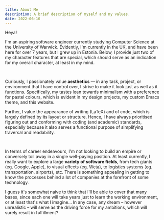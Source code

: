 ```yaml
---
title: About Me
description: A brief description of myself and my values.
date: 2022-06-10
---
```


Heya!

I'm an aspiring software engineer currently studying Computer Science at the University of
Warwick. Evidently, I'm currently in the UK, and have been here for over 7 years, but I grew up in
Estonia. Below, I provide just two of my character features that are special, which should serve as
an indication for my overall character, at least in my mind.

<br>

Curiously, I passionately value **aesthetics** &mdash; in any task, project, or environment that I
have control over, I strive to make it look just as well as it functions. Specifically, my tastes
lean towards minimalism with a preference for pastel colours, which is evident in my design
projects, my custom Emacs theme, and this website.

Further, I value the appearance of writing (LaTeX) and of code, which is largely defined by its
layout or structure. Hence, I have always prioritised figuring out and conforming with coding (and
academic) standards, especially because it also serves a functional purpose of simplifying traversal
and readability.

<br>

In terms of career endeavours, I'm not looking to build an empire or conversely toil away in a
single well-paying position. At least currently, I really want to explore a large **variety of
software fields**, from tech giants (eg. Google, Apple), to visual effects (eg. Weta), to logistics
systems (eg. transportation, airports), etc. There is something appealing in getting to know the
processes behind a lot of companies at the forefront of some technology.

I guess it's somewhat naive to think that I'll be able to cover that many bases, since each one will
take years just to learn the working environment, or at least that's what I imagine... In any case,
any dream &ndash; however unrealistic &ndash; will serve as the driving force for my ambitions,
which will surely result in fulfillment?
